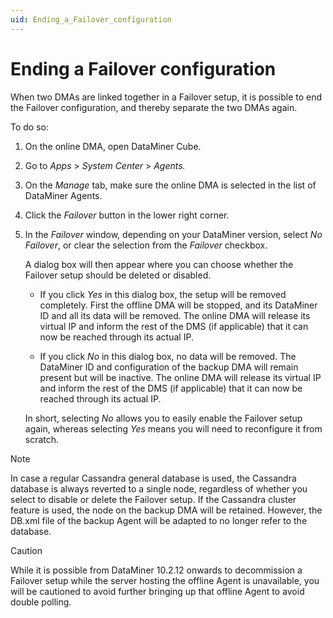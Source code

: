 ```yaml
---
uid: Ending_a_Failover_configuration
---
```


# Ending a Failover configuration

When two DMAs are linked together in a Failover setup, it is possible to end the Failover configuration, and thereby separate the two DMAs again.

To do so:

1. On the online DMA, open DataMiner Cube.

1. Go to *Apps* > *System Center* > *Agents.*

1. On the *Manage* tab, make sure the online DMA is selected in the list of DataMiner Agents.

1. Click the *Failover* button in the lower right corner.

1. In the *Failover* window, depending on your DataMiner version, select *No Failover*, or clear the selection from the *Failover* checkbox.

   A dialog box will then appear where you can choose whether the Failover setup should be deleted or disabled.

   - If you click *Yes* in this dialog box, the setup will be removed completely. First the offline DMA will be stopped, and its DataMiner ID and all its data will be removed. The online DMA will release its virtual IP and inform the rest of the DMS (if applicable) that it can now be reached through its actual IP.

   - If you click *No* in this dialog box, no data will be removed. The DataMiner ID and configuration of the backup DMA will remain present but will be inactive. The online DMA will release its virtual IP and inform the rest of the DMS (if applicable) that it can now be reached through its actual IP.

   In short, selecting *No* allows you to easily enable the Failover setup again, whereas selecting *Yes* means you will need to reconfigure it from scratch.

> [!NOTE]
> In case a regular Cassandra general database is used, the Cassandra database is always reverted to a single node, regardless of whether you select to disable or delete the Failover setup. If the Cassandra cluster feature is used, the node on the backup DMA will be retained. However, the DB.xml file of the backup Agent will be adapted to no longer refer to the database.

> [!CAUTION]
> While it is possible from DataMiner 10.2.12 onwards to decommission a Failover setup while the server hosting the offline Agent is unavailable, you will be cautioned to avoid further bringing up that offline Agent to avoid double polling.
